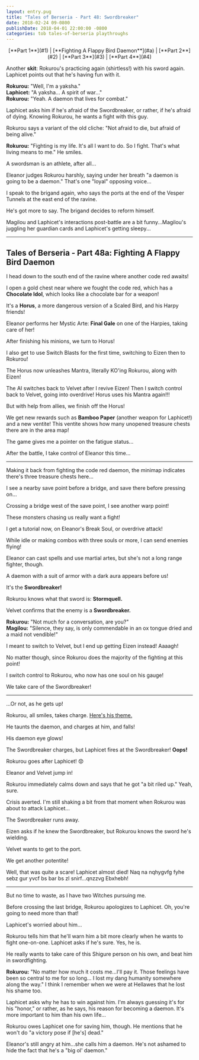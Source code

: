 ```yaml
---
layout: entry.pug
title: "Tales of Berseria - Part 48: Swordbreaker"
date: 2018-02-24 09-0800
publishDate: 2018-04-01 22:00:00 -0800
categories: tob tales-of-berseria playthroughs
---
```


<p style="text-align: center;">[**Part 1**](#1) | [**Fighting A Flappy Bird Daemon**](#a) | [**Part 2**](#2) | [**Part 3**](#3) | [**Part 4**](#4)</p>

<a name="1"></a>

Another **skit**: Rokurou's practicing again (shirtless!) with his sword again. Laphicet points out that he's having fun with it.

**Rokurou:** "Well, I'm a yaksha."<br/>
**Laphicet:** "A yaksha... A spirit of war..."<br/>
**Rokurou:** "Yeah. A daemon that lives for combat."

Laphicet asks him if he's afraid of the Swordbreaker, or rather, if he's afraid of dying. Knowing Rokurou, he wants a fight with this guy.

Rokurou says a variant of the old cliche: "Not afraid to die, but afraid of being alive."

**Rokurou:** "Fighting is my life. It's all I want to do. So I fight. That's what living means to me." He smiles.

A swordsman is an athlete, after all...

Eleanor judges Rokurou harshly, saying under her breath "a daemon is going to be a daemon." That's one "loyal" opposing voice...

I speak to the brigand again, who says the ports at the end of the Vesper Tunnels at the east end of the ravine.

He's got more to say. The brigand decides to reform himself.

Magilou and Laphicet's interactions post-battle are a bit funny...Magilou's juggling her guardian cards and Laphicet's getting sleepy...

<a name="a"></a>

---

<p><h2 class="entry-title">Tales of Berseria - Part 48a: Fighting A Flappy Bird Daemon</h2></p>

I head down to the south end of the ravine where another code red awaits!

I open a gold chest near where we fought the code red, which has a **Chocolate Idol**, which looks like a chocolate bar for a weapon!

It's a **Horus**, a more dangerous version of a Scaled Bird, and his Harpy friends!

Eleanor performs her Mystic Arte: **Final Gale** on one of the Harpies, taking care of her!

After finishing his minions, we turn to Horus!

I also get to use Switch Blasts for the first time, switching to Eizen then to Rokurou!

The Horus now unleashes Mantra, literally KO'ing Rokurou, along with Eizen!

The AI switches back to Velvet after I revive Eizen! Then I switch control back to Velvet, going into overdrive! Horus uses his Mantra again!!!

But with help from allies, we finish off the Horus!

We get new rewards such as **Bamboo Paper** (another weapon for Laphicet!) and a new ventite! This ventite shows how many unopened treasure chests there are in the area map!

The game gives me a pointer on the fatigue status...

After the battle, I take control of Eleanor this time...

<a name="2"></a>

---

Making it back from fighting the code red daemon, the minimap indicates there's three treasure chests here...

I see a nearby save point before a bridge, and save there before pressing on...

Crossing a bridge west of the save point, I see another warp point!

These monsters chasing us really want a fight!

I get a tutorial now, on Eleanor's Break Soul, or overdrive attack!

While idle or making combos with three souls or more, I can send enemies flying!

Eleanor can cast spells and use martial artes, but she's not a long range fighter, though.

A daemon with a suit of armor with a dark aura appears before us!

It's the **Swordbreaker!**

Rokurou knows what that sword is: **Stormquell.**

Velvet confirms that the enemy is a **Swordbreaker.**

**Rokurou:** "Not much for a conversation, are you?"<br/>
**Magilou:** "Silence, they say, is only commendable in an ox tongue dried and a maid not vendible!"

I meant to switch to Velvet, but I end up getting Eizen instead! Aaaagh!

No matter though, since Rokurou does the majority of the fighting at this point!

I switch control to Rokurou, who now has one soul on his gauge!

We take care of the Swordbreaker!

<a name="3"></a>

---

...Or not, as he gets up!

Rokurou, all smiles, takes charge. <a href="https://youtu.be/u8YRAAIPCwM">Here's his theme.</a>

He taunts the daemon, and charges at him, and falls!

His daemon eye glows!

The Swordbreaker charges, but Laphicet fires at the Swordbreaker! **Oops!**

Rokurou goes after Laphicet! :worried:

Eleanor and Velvet jump in!

Rokurou immediately calms down and says that he got "a bit riled up." Yeah, sure.

Crisis averted. I'm still shaking a bit from that moment when Rokurou was about to attack Laphicet...

The Swordbreaker runs away.

Eizen asks if he knew the Swordbreaker, but Rokurou knows the sword he's wielding.

Velvet wants to get to the port.

We get another potentite!

Well, that was quite a scare! Laphicet almost died! Naq na nqhygvfg fyhe sebz gur yvcf bs bar bs zl snirf...qnzzvg Ebxhebh!

<a name="4"></a>

---

But no time to waste, as I have two Witches pursuing me.

Before crossing the last bridge, Rokurou apologizes to Laphicet. Oh, you're going to need more than that! 

Laphicet's worried about him...

Rokurou tells him that he'll warn him a bit more clearly when he wants to fight one-on-one. Laphicet asks if he's sure. Yes, he is.

He really wants to take care of this Shigure person on his own, and beat him in swordfighting.

**Rokurou:** "No matter how much it costs me...I'll pay it. Those feelings have been so central to me for so long... I lost my dang humanity somewhere along the way." I think I remember when we were at Hellawes that he lost his shame too.

Laphicet asks why he has to win against him. I'm always guessing it's for his "honor," or rather, as he says, his reason for becoming a daemon. It's more important to him than his own life...

Rokurou owes Laphicet one for saving him, though. He mentions that he won't do "a victory pose if [he's] dead."

Eleanor's still angry at him...she calls him a daemon. He's not ashamed to hide the fact that he's a "big ol' daemon."